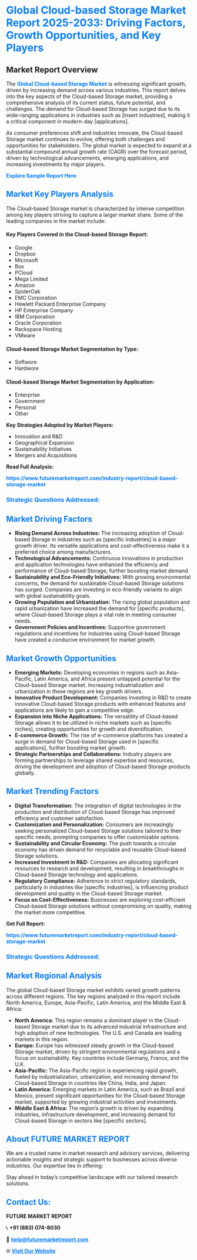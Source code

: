 <h1 style="color: #007BFF;">Global Cloud-based Storage Market Report 2025-2033: Driving Factors, Growth Opportunities, and Key Players</h1>

<section id="overview">
<h2>Market Report Overview</h2>
<p>The <a href="https://www.futuremarketreport.com/industry-report/cloud-based-storage-market" style="color: #007BFF; text-decoration: none;"><strong>Global Cloud-based Storage Market</strong></a> is witnessing significant growth, driven by increasing demand across various industries. This report delves into the key aspects of the Cloud-based Storage market, providing a comprehensive analysis of its current status, future potential, and challenges. The demand for Cloud-based Storage has surged due to its wide-ranging applications in industries such as [insert industries], making it a critical component in modern-day [applications].</p>
<p>As consumer preferences shift and industries innovate, the Cloud-based Storage market continues to evolve, offering both challenges and opportunities for stakeholders. The global market is expected to expand at a substantial compound annual growth rate (CAGR) over the forecast period, driven by technological advancements, emerging applications, and increasing investments by major players.</p>
</section>

<section id="overview">
<p><a href="https://www.futuremarketreport.com/request-sample/reportId=62642" style="color: #007BFF; text-decoration: none;"><strong>Explore Sample Report Here</strong></a></p>
</section>

<section id="key-players">
<h2 style="color: #007BFF;">Market Key Players Analysis</h2>
<p>The Cloud-based Storage market is characterized by intense competition among key players striving to capture a larger market share. Some of the leading companies in the market include:</p>
<h4>Key Players Covered in the Cloud-based Storage Report:</h4>
<ul><li>Google</li><li>Dropbox</li><li>Microsoft</li><li>Box</li><li>PCloud</li><li>Mega Limited</li><li>Amazon</li><li>SpiderOak</li><li>EMC Corporation</li><li>Hewlett Packard Enterprise Company</li><li>HP Enterprise Company</li><li>IBM Corporation</li><li>Oracle Corporation</li><li>Rackspace Hosting</li><li>VMware</li></ul>
<h4>Cloud-based Storage Market Segmentation by Type:</h4>
<ul><li>Softwore</li><li>Hardwore</li></ul>

<h4>Cloud-based Storage Market Segmentation by Application:</h4>
<ul><li>Enterprise</li><li>Government</li><li>Personal</li><li>Other</li></ul>
<p><strong>Key Strategies Adopted by Market Players:</strong></p>
<ul>
<li>Innovation and R&D</li>
<li>Geographical Expansion</li>
<li>Sustainability Initiatives</li>
<li>Mergers and Acquisitions</li>
</ul>
</section>

<section>
<p><strong>Read Full Analysis: </strong></p><a href="https://www.futuremarketreport.com/industry-report/cloud-based-storage-market" style="color: #007BFF; text-decoration: none;"><strong>https://www.futuremarketreport.com/industry-report/cloud-based-storage-market</strong></a>
<h3 style="color: #007BFF;">Strategic Questions Addressed:</h3>
</section>

<section id="driving-factors">
<h2 style="color: #007BFF;">Market Driving Factors</h2>
<ul>
<li><strong>Rising Demand Across Industries:</strong> The increasing adoption of Cloud-based Storage in industries such as [specific industries] is a major growth driver. Its versatile applications and cost-effectiveness make it a preferred choice among manufacturers.</li>
<li><strong>Technological Advancements:</strong> Continuous innovations in production and application technologies have enhanced the efficiency and performance of Cloud-based Storage, further boosting market demand.</li>
<li><strong>Sustainability and Eco-Friendly Initiatives:</strong> With growing environmental concerns, the demand for sustainable Cloud-based Storage solutions has surged. Companies are investing in eco-friendly variants to align with global sustainability goals.</li>
<li><strong>Growing Population and Urbanization:</strong> The rising global population and rapid urbanization have increased the demand for [specific products], where Cloud-based Storage plays a vital role in meeting consumer needs.</li>
<li><strong>Government Policies and Incentives:</strong> Supportive government regulations and incentives for industries using Cloud-based Storage have created a conducive environment for market growth.</li>
</ul>
</section>

<section id="growth-opportunities">
<h2 style="color: #007BFF;">Market Growth Opportunities</h2>
<ul>
<li><strong>Emerging Markets:</strong> Developing economies in regions such as Asia-Pacific, Latin America, and Africa present untapped potential for the Cloud-based Storage market. Increasing industrialization and urbanization in these regions are key growth drivers.</li>
<li><strong>Innovative Product Development:</strong> Companies investing in R&D to create innovative Cloud-based Storage products with enhanced features and applications are likely to gain a competitive edge.</li>
<li><strong>Expansion into Niche Applications:</strong> The versatility of Cloud-based Storage allows it to be utilized in niche markets such as [specific niches], creating opportunities for growth and diversification.</li>
<li><strong>E-commerce Growth:</strong> The rise of e-commerce platforms has created a surge in demand for Cloud-based Storage used in [specific applications], further boosting market growth.</li>
<li><strong>Strategic Partnerships and Collaborations:</strong> Industry players are forming partnerships to leverage shared expertise and resources, driving the development and adoption of Cloud-based Storage products globally.</li>
</ul>
</section>

<section id="trending-factors">
<h2 style="color: #007BFF;">Market Trending Factors</h2>
<ul>
<li><strong>Digital Transformation:</strong> The integration of digital technologies in the production and distribution of Cloud-based Storage has improved efficiency and customer satisfaction.</li>
<li><strong>Customization and Personalization:</strong> Consumers are increasingly seeking personalized Cloud-based Storage solutions tailored to their specific needs, prompting companies to offer customizable options.</li>
<li><strong>Sustainability and Circular Economy:</strong> The push towards a circular economy has driven demand for recyclable and reusable Cloud-based Storage solutions.</li>
<li><strong>Increased Investment in R&D:</strong> Companies are allocating significant resources to research and development, resulting in breakthroughs in Cloud-based Storage technology and applications.</li>
<li><strong>Regulatory Compliance:</strong> Adherence to strict regulatory standards, particularly in industries like [specific industries], is influencing product development and quality in the Cloud-based Storage market.</li>
<li><strong>Focus on Cost-Effectiveness:</strong> Businesses are exploring cost-efficient Cloud-based Storage solutions without compromising on quality, making the market more competitive.</li>
</ul>
</section>

<section>
<p><strong>Get Full Report: </strong></p><a href="https://www.futuremarketreport.com/industry-report/cloud-based-storage-market" style="color: #007BFF; text-decoration: none;"><strong>https://www.futuremarketreport.com/industry-report/cloud-based-storage-market</strong></a>
<h3 style="color: #007BFF;">Strategic Questions Addressed:</h3>
</section>


<section id="regional-analysis">
<h2 style="color: #007BFF;">Market Regional Analysis</h2>
<p>The global Cloud-based Storage market exhibits varied growth patterns across different regions. The key regions analyzed in this report include North America, Europe, Asia-Pacific, Latin America, and the Middle East & Africa:</p>
<ul>
<li><strong>North America:</strong> This region remains a dominant player in the Cloud-based Storage market due to its advanced industrial infrastructure and high adoption of new technologies. The U.S. and Canada are leading markets in this region.</li>
<li><strong>Europe:</strong> Europe has witnessed steady growth in the Cloud-based Storage market, driven by stringent environmental regulations and a focus on sustainability. Key countries include Germany, France, and the U.K.</li>
<li><strong>Asia-Pacific:</strong> The Asia-Pacific region is experiencing rapid growth, fueled by industrialization, urbanization, and increasing demand for Cloud-based Storage in countries like China, India, and Japan.</li>
<li><strong>Latin America:</strong> Emerging markets in Latin America, such as Brazil and Mexico, present significant opportunities for the Cloud-based Storage market, supported by growing industrial activities and investments.</li>
<li><strong>Middle East & Africa:</strong> The region’s growth is driven by expanding industries, infrastructure development, and increasing demand for Cloud-based Storage in sectors like [specific sectors].</li>
</ul>
</section>

<footer>
<h2 style="color: #007BFF;">About FUTURE MARKET REPORT</h2>
<p>We are a trusted name in market research and advisory services, delivering actionable insights and strategic support to businesses across diverse industries. Our expertise lies in offering:</p>

<p>Stay ahead in today’s competitive landscape with our tailored research solutions.</p>

<h2 style="color: #007BFF;">Contact Us:</h2>
<p><strong>FUTURE MARKET REPORT</strong></p>
<p>📞 <strong>+91 (883) 074-8030</strong></p>
<p>📧 <strong><a href="mailto:help@futuremarketreport.com" style="color: #007BFF;">help@futuremarketreport.com</a></strong></p>
<p>🌐 <strong><a href="https://www.futuremarketreport.com/" style="color: #007BFF;">Visit Our Website</a></strong></p>
</footer>